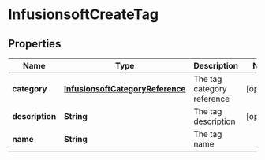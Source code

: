 
# InfusionsoftCreateTag

## Properties
Name | Type | Description | Notes
------------ | ------------- | ------------- | -------------
**category** | [**InfusionsoftCategoryReference**](InfusionsoftCategoryReference.md) | The tag category reference |  [optional]
**description** | **String** | The tag description |  [optional]
**name** | **String** | The tag name | 



